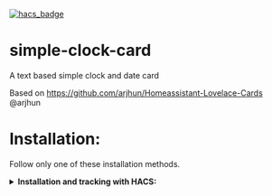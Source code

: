 [![hacs_badge](https://img.shields.io/badge/HACS-Custom-orange.svg)](https://github.com/custom-components/hacs)


# simple-clock-card
A text based simple clock and date card

Based on https://github.com/arjhun/Homeassistant-Lovelace-Cards @arjhun


# Installation:
Follow only one of these installation methods.

<details>
  <summary><b>Installation and tracking with HACS:</b></summary>

